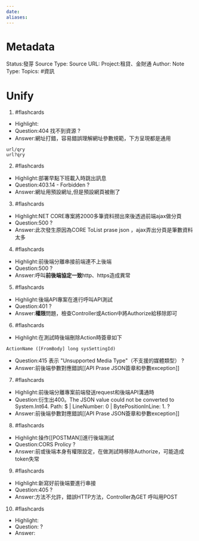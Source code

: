 ```yaml
---
date:
aliases:
---
```

# Metadata
Status:發芽
Source Type:
Source URL:
Project:租貸、金財通
Author:
Note Type:
Topics:
#資訊 

# Unify


1. #flashcards 
- Highlight:
- Question:404 找不到資源
?
- Answer:網址打錯，容易錯誤理解網址參數規範，下方呈現都是通用
```
url/qry
url?qry
```

2. #flashcards 
- Highlight:部署早點下班載入時跳出訊息
- Question:403.14 - Forbidden
?
- Answer:網址用預設網址,但是預設網頁被刪了

3. #flashcards 
- Highlight:NET CORE專案將2000多筆資料撈出來後透過前端ajax做分頁
- Question:500
?
- Answer:此次發生原因為CORE ToList prase json ，ajax弄出分頁是筆數資料太多

4. #flashcards 
- Highlight:前後端分離串接前端連不上後端
- Question:500
?
- Answer:呼叫**前後端協定一致**http、https造成異常

5. #flashcards 
- Highlight:後端API專案在進行呼叫API測試
- Question:401
?
- Answer:**權限**問題，檢查Controller或Action中將Authorize給移除即可

6. #flashcards 
- Highlight:在測試時後端刪除Action時簽章如下
```
ActionName ([FromBody] long sysSettingId)
```
- Question:415 表示 "Unsupported Media Type"（不支援的媒體類型）
?
- Answer:前後端參數對應錯誤[[API Prase JSON簽章和參數exception]]

7. #flashcards 
- Highlight:前後端分離專案前端發送request和後端API溝通時
- Question:衍生出400。The JSON value could not be converted to System.Int64. Path: $ | LineNumber: 0 | BytePositionInLine: 1.
?
- Answer:前後端參數對應錯誤[[API Prase JSON簽章和參數exception]]


8. #flashcards 
- Highlight:操作[[POSTMAN]]進行後端測試
- Question:CORS Prolicy
?
- Answer:前或後端本身有權限設定，在做測試時移除Authorize，可能造成token失常

9. #flashcards 
- Highlight:新寫好前後端要進行串接
- Question:405
?
- Answer:方法不允許，錯誤HTTP方法，Controller為GET 呼叫用POST

10. #flashcards 
- Highlight:
- Question:
?
- Answer: